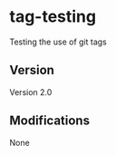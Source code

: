 tag-testing
===========

Testing the use of git tags

## Version

Version 2.0

## Modifications

None


